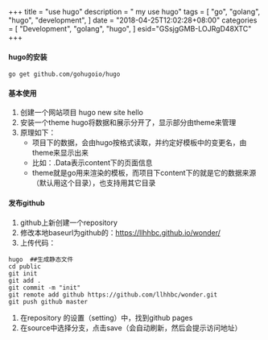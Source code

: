 +++
title = "use hugo"
description = " my use hugo"
tags = [
    "go",
    "golang",
    "hugo",
    "development",
]
date = "2018-04-25T12:02:28+08:00"
categories = [
    "Development",
    "golang",
    "hugo",
]
esid="GSsjgGMB-LOJRgD48XTC"
+++
#### hugo的安装
```
go get github.com/gohugoio/hugo
```

#### 基本使用
1. 创建一个网站项目
hugo new site hello
1. 安装一个theme
hugo将数据和展示分开了，显示部分由theme来管理
1. 原理如下：
	* 项目下的数据，会由hugo按格式读取，并约定好模板中的变更名，由theme来显示出来
	* 比如：.Data表示content下的页面信息 
	* theme就是go用来渲染的模板，而项目下content下的就是它的数据来源（默认用这个目录），也支持用其它目录

#### 发布github
1. github上新创建一个repository
1. 修改本地baseurl为github的：https://llhhbc.github.io/wonder/
1. 上传代码：

``` shell
hugo  ##生成静态文件
cd public
git init
git add .
git commit -m "init"
git remote add github https://github.com/llhhbc/wonder.git
git push github master
```

1. 在repository 的设置（setting）中，找到github pages
1. 在source中选择分支，点击save（会自动刷新，然后会提示访问地址）
